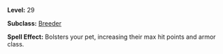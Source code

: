 <!-- TITLE: Spell: Bolster Pet -->
<!-- SUBTITLE:  -->

**Level:** 29

**Subclass:** [Breeder](breeder)

**Spell Effect:** Bolsters your pet, increasing their max hit points and armor class.